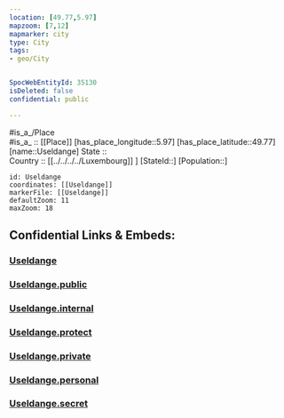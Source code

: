 ```yaml
---
location: [49.77,5.97] 
mapzoom: [7,12] 
mapmarker: city 
type: City
tags:
- geo/City


SpocWebEntityId: 35130
isDeleted: false
confidential: public

---
```

#is_a_/Place  
#is_a_ :: [[Place]] 
[has_place_longitude::5.97] 
[has_place_latitude::49.77] 
[name::Useldange] 
State ::  
Country :: [[../../../../Luxembourg]] ] 
[StateId::] 
[Population::] 



```leaflet
id: Useldange
coordinates: [[Useldange]] 
markerFile: [[Useldange]] 
defaultZoom: 11 
maxZoom: 18
```


## Confidential Links & Embeds: 

### [Useldange](/_Standards/Earth/Continent/Europe/Europe~West/Luxembourg/Districts~Luxembourg/Diekirch/City/Useldange.md) 

### [Useldange.public](/_public/Earth/Continent/Europe/Europe~West/Luxembourg/Districts~Luxembourg/Diekirch/City/Useldange.public.md) 

### [Useldange.internal](/_internal/Earth/Continent/Europe/Europe~West/Luxembourg/Districts~Luxembourg/Diekirch/City/Useldange.internal.md) 

### [Useldange.protect](/_protect/Earth/Continent/Europe/Europe~West/Luxembourg/Districts~Luxembourg/Diekirch/City/Useldange.protect.md) 

### [Useldange.private](/_private/Earth/Continent/Europe/Europe~West/Luxembourg/Districts~Luxembourg/Diekirch/City/Useldange.private.md) 

### [Useldange.personal](/_personal/Earth/Continent/Europe/Europe~West/Luxembourg/Districts~Luxembourg/Diekirch/City/Useldange.personal.md) 

### [Useldange.secret](/_secret/Earth/Continent/Europe/Europe~West/Luxembourg/Districts~Luxembourg/Diekirch/City/Useldange.secret.md)

